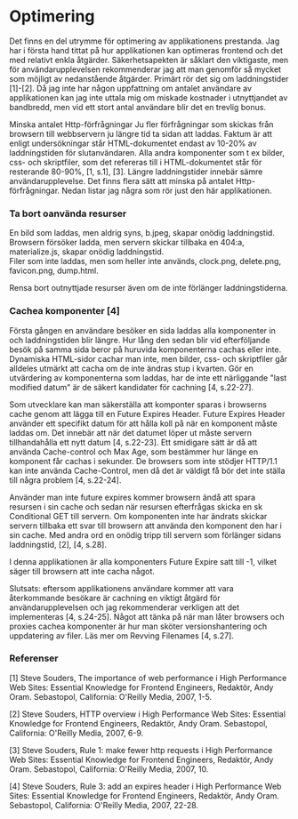 <h1>Optimering</h1>

<p>Det finns en del utrymme för optimering av applikationens prestanda.
Jag har i första hand tittat på hur applikationen kan optimeras frontend
och det med relativt enkla åtgärder. Säkerhetsapekten är såklart den viktigaste,
men för användarupplevelsen rekommenderar jag att man genomför så mycket som
möjligt av nedanstående åtgärder. Primärt rör det sig om laddningstider [1]-[2].
Då jag inte har någon uppfattning om antalet användare av applikationen
kan jag inte uttala mig om miskade kostnader i utnyttjandet av bandbredd,
men vid ett stort antal användare blir det en trevlig bonus.</p>


Minska antalet Http-förfrågningar
Ju fler förfrågningar som skickas från browsern till webbservern ju längre tid ta sidan att laddas.
Faktum är att enligt undersökningar står HTML-dokumentet endast av 10-20% av laddningstiden för slutanvändaren.
Alla andra komponenter som t ex bilder, css- och skriptfiler, som det refereras till i HTML-dokumentet står
för resterande 80-90%, [1, s.1], [3]. Längre laddningstider innebär sämre användarupplevelse.
Det finns flera sätt att minska på antalet Http-förfrågningar. Nedan listar jag några som rör just den här applikationen.

<h3>Ta bort oanvända resurser</h3>
En bild som laddas, men aldrig syns, b.jpeg, skapar onödig laddningstid.<br>
Browsern försöker ladda, men servern skickar tillbaka en 404:a, materialize.js, skapar onödig laddningstid.<br>
Filer som inte laddas, men som heller inte används, clock.png, delete.png, favicon.png, dump.html.<br>

Rensa bort outnyttjade resurser även om de inte förlänger laddningstiderna.

<h3>Cachea komponenter [4]</h3>
Första gången en användare besöker en sida laddas alla komponenter in och laddningstiden blir längre. Hur lång den
sedan blir vid efterföljande besök på samma sida beror på huruvida komponenterna cachas eller inte. Dynamiska HTML-sidor
cachar man inte, men bilder, css- och skriptfiler går alldeles utmärkt att cacha om de inte ändras stup i kvarten.
Gör en utvärdering av komponenterna som laddas, har de inte ett närliggande "last modified datum" är de säkert kandidater för
cachning [4, s.22-27].

Som utvecklare kan man säkerställa att komponter sparas i browserns cache genom att lägga till en Future Expires Header.
Future Expires Header använder ett specifikt datum för att hålla koll på när en komponent måste laddas om. Det innebär
att när det datumet löper ut måste servern tillhandahålla ett nytt datum [4, s.22-23].
Ett smidigare sätt är då att använda Cache-control och Max Age, som bestämmer hur länge en komponent får cachas i sekunder.
De browsers som inte stödjer HTTP/1.1 kan inte använda Cache-Control, men då det är väldigt få bör det inte ställa till
några problem [4, s.22-24].

Använder man inte future expires kommer browsern ändå att spara resursen i sin cache och sedan när resursen efterfrågas
skicka en sk Conditional GET till servern. Om komponenten inte har ändrats skickar servern tillbaka ett svar till browsern
att använda den komponent den har i sin cache. Med andra ord en onödig tripp till servern som förlänger sidans laddningstid, [2], [4, s.28].

I denna applikationen är alla komponenters Future Expire satt till -1, vilket säger till browsern att inte cacha något.

Slutsats: eftersom applikationens användare kommer att vara återkommande besökare är cachning en viktigt åtgärd för
användarupplevelsen och jag rekommenderar verkligen att det implementeras [4, s.24-25]. Något att tänka på när man låter
browsers och proxies cachea komponenter är hur man sköter versionshantering och uppdatering av filer. Läs mer om Revving
Filenames [4, s.27].



<h3>Referenser</h3>

[1] Steve Souders, The importance of web performance i <italic>High Performance Web Sites: Essential Knowledge for Frontend Engineers</italic>,
Redaktör, Andy Oram. Sebastopol, California: O'Reilly Media, 2007, 1-5.

[2] Steve Souders, HTTP overview i <italic>High Performance Web Sites: Essential Knowledge for Frontend Engineers</italic>,
Redaktör, Andy Oram. Sebastopol, California: O'Reilly Media, 2007, 6-9.

[3] Steve Souders, Rule 1: make fewer http requests i <italic>High Performance Web Sites: Essential Knowledge for Frontend Engineers</italic>,
Redaktör, Andy Oram. Sebastopol, California: O'Reilly Media, 2007, 10.

[4] Steve Souders, Rule 3: add an expires header i <italic>High Performance Web Sites: Essential Knowledge for Frontend Engineers</italic>,
Redaktör, Andy Oram. Sebastopol, California: O'Reilly Media, 2007, 22-28.

